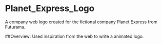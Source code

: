 # Planet_Express_Logo
A company web logo created for the fictional company Planet Express from Futurama. 

##Overview:
Used inspiration from the web to write a animated logo. 
